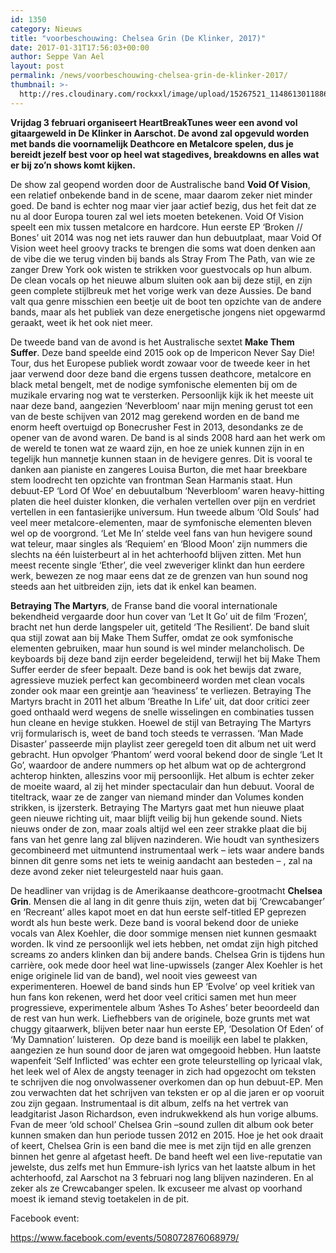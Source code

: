 ```yaml
---
id: 1350
category: Nieuws
title: "voorbeschouwing: Chelsea Grin (De Klinker, 2017)"
date: 2017-01-31T17:56:03+00:00
author: Seppe Van Ael
layout: post
permalink: /news/voorbeschouwing-chelsea-grin-de-klinker-2017/
thumbnail: >-
  http://res.cloudinary.com/rockxxl/image/upload/15267521_1148613011886525_3477895762962650862_n.jpg
---
```

**Vrijdag 3 februari organiseert HeartBreakTunes weer een avond vol gitaargeweld in De Klinker in Aarschot. De avond zal opgevuld worden met bands die voornamelijk Deathcore en Metalcore spelen, dus je bereidt jezelf best voor op heel wat stagedives, breakdowns en alles wat er bij zo’n shows komt kijken.**

De show zal geopend worden door de Australische band **Void Of Vision**, een relatief onbekende band in de scene, maar daarom zeker niet minder goed. De band is echter nog maar vier jaar actief bezig, dus het feit dat ze nu al door Europa touren zal wel iets moeten betekenen. Void Of Vision speelt een mix tussen metalcore en hardcore. Hun eerste EP ‘Broken // Bones’ uit 2014 was nog net iets rauwer dan hun debuutplaat, maar Void Of Vision weet heel groovy tracks te brengen die soms wat doen denken aan de vibe die we terug vinden bij bands als Stray From The Path, van wie ze zanger Drew York ook wisten te strikken voor guestvocals op hun album. De clean vocals op het nieuwe album sluiten ook aan bij deze stijl, en zijn geen complete stijlbreuk met het vorige werk van deze Aussies. De band valt qua genre misschien een beetje uit de boot ten opzichte van de andere bands, maar als het publiek van deze energetische jongens niet opgewarmd geraakt, weet ik het ook niet meer.



De tweede band van de avond is het Australische sextet **Make Them Suffer**. Deze band speelde eind 2015 ook op de Impericon Never Say Die! Tour, dus het Europese publiek wordt zowaar voor de tweede keer in het jaar verwend door deze band die ergens tussen deathcore, metalcore en black metal bengelt, met de nodige symfonische elementen bij om de muzikale ervaring nog wat te versterken. Persoonlijk kijk ik het meeste uit naar deze band, aangezien ‘Neverbloom’ naar mijn mening gerust tot een van de beste schijven van 2012 mag gerekend worden en de band me enorm heeft overtuigd op Bonecrusher Fest in 2013, desondanks ze de opener van de avond waren. De band is al sinds 2008 hard aan het werk om de wereld te tonen wat ze waard zijn, en hoe ze uniek kunnen zijn in en tegelijk hun mannetje kunnen staan in de hevigere genres. Dit is vooral te danken aan pianiste en zangeres Louisa Burton, die met haar breekbare stem loodrecht ten opzichte van frontman Sean Harmanis staat. Hun debuut-EP ‘Lord Of Woe’ en debuutalbum ‘Neverbloom’ waren heavy-hitting platen die heel duister klonken, die verhalen vertellen over pijn en verdriet vertellen in een fantasierijke universum. Hun tweede album ‘Old Souls’ had veel meer metalcore-elementen, maar de symfonische elementen bleven wel op de voorgrond. ‘Let Me In’ stelde veel fans van hun hevigere sound wat teleur, maar singles als ‘Requiem’ en ‘Blood Moon’ zijn nummers die slechts na één luisterbeurt al in het achterhoofd blijven zitten. Met hun meest recente single ‘Ether’, die veel zweveriger klinkt dan hun eerdere werk, bewezen ze nog maar eens dat ze de grenzen van hun sound nog steeds aan het uitbreiden zijn, iets dat ik enkel kan beamen.



**Betraying The Martyrs**, de Franse band die vooral internationale bekendheid vergaarde door hun cover van ‘Let It Go’ uit de film ‘Frozen’, bracht net hun derde langspeler uit, getiteld ‘The Resilient’. De band sluit qua stijl zowat aan bij Make Them Suffer, omdat ze ook symfonische elementen gebruiken, maar hun sound is wel minder melancholisch. De keyboards bij deze band zijn eerder begeleidend, terwijl het bij Make Them Suffer eerder de sfeer bepaalt. Deze band is ook het bewijs dat zware, agressieve muziek perfect kan gecombineerd worden met clean vocals zonder ook maar een greintje aan ‘heaviness’ te verliezen. Betraying The Martyrs bracht in 2011 het album ‘Breathe In Life’ uit, dat door critici zeer goed onthaald werd wegens de snelle wisselingen en combinaties tussen hun cleane en hevige stukken. Hoewel de stijl van Betraying The Martyrs vrij formularisch is, weet de band toch steeds te verrassen. ‘Man Made Disaster’ passeerde mijn playlist zeer geregeld toen dit album net uit werd gebracht. Hun opvolger ‘Phantom’ werd vooral bekend door de single ‘Let It Go’, waardoor de andere nummers op het album wat op de achtergrond achterop hinkten, alleszins voor mij persoonlijk. Het album is echter zeker de moeite waard, al zij het minder spectaculair dan hun debuut. Vooral de titeltrack, waar ze de zanger van niemand minder dan Volumes konden strikken, is ijzersterk. Betraying The Martyrs gaat met hun nieuwe plaat geen nieuwe richting uit, maar blijft veilig bij hun gekende sound. Niets nieuws onder de zon, maar zoals altijd wel een zeer strakke plaat die bij fans van het genre lang zal blijven nazinderen. Wie houdt van synthesizers gecombineerd met uitmuntend instrumentaal werk – iets waar andere bands binnen dit genre soms net iets te weinig aandacht aan besteden – , zal na deze avond zeker niet teleurgesteld naar huis gaan.



De headliner van vrijdag is de Amerikaanse deathcore-grootmacht **Chelsea Grin**. Mensen die al lang in dit genre thuis zijn, weten dat bij ‘Crewcabanger’ en ‘Recreant’ alles kapot moet en dat hun eerste self-titled EP geprezen wordt als hun beste werk. Deze band is vooral bekend door de unieke vocals van Alex Koehler, die door sommige mensen niet kunnen gesmaakt worden. Ik vind ze persoonlijk wel iets hebben, net omdat zijn high pitched screams zo anders klinken dan bij andere bands. Chelsea Grin is tijdens hun carrière, ook mede door heel wat line-upwissels (zanger Alex Koehler is het enige originele lid van de band), wel nooit vies geweest van experimenteren. Hoewel de band sinds hun EP ‘Evolve’ op veel kritiek van hun fans kon rekenen, werd het door veel critici samen met hun meer progressieve, experimentele album ‘Ashes To Ashes’ beter beoordeeld dan de rest van hun werk. Liefhebbers van de originele, boze grunts met wat chuggy gitaarwerk, blijven beter naar hun eerste EP, ‘Desolation Of Eden’ of ‘My Damnation’ luisteren.  Op deze band is moeilijk een label te plakken, aangezien ze hun sound door de jaren wat omgegooid hebben. Hun laatste wapenfeit ‘Self Inflicted’ was echter een grote teleurstelling op lyricaal vlak, het leek wel of Alex de angsty teenager in zich had opgezocht om teksten te schrijven die nog onvolwassener overkomen dan op hun debuut-EP. Men zou verwachten dat het schrijven van teksten er op al die jaren er op vooruit zou zijn gegaan. Instrumentaal is dit album, zelfs na het vertrek van leadgitarist Jason Richardson, even indrukwekkend als hun vorige albums. Fvan de meer ‘old school’ Chelsea Grin –sound zullen dit album ook beter kunnen smaken dan hun periode tussen 2012 en 2015. Hoe je het ook draait of keert, Chelsea Grin is een band die mee is met zijn tijd en alle grenzen binnen het genre al afgetast heeft. De band heeft wel een live-reputatie van jewelste, dus zelfs met hun Emmure-ish lyrics van het laatste album in het achterhoofd, zal Aarschot na 3 februari nog lang blijven nazinderen. En al zeker als ze Crewcabanger spelen. Ik excuseer me alvast op voorhand moest ik iemand stevig toetakelen in de pit.



Facebook event:

https://www.facebook.com/events/508072876068979/